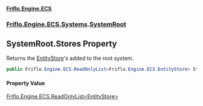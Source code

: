 #### [Friflo.Engine.ECS](index.md 'index')
### [Friflo.Engine.ECS.Systems](Friflo.Engine.ECS.Systems.md 'Friflo.Engine.ECS.Systems').[SystemRoot](SystemRoot.md 'Friflo.Engine.ECS.Systems.SystemRoot')

## SystemRoot.Stores Property

Returns the [EntityStore](EntityStore.md 'Friflo.Engine.ECS.EntityStore')'s added to the root system.

```csharp
public Friflo.Engine.ECS.ReadOnlyList<Friflo.Engine.ECS.EntityStore> Stores { get; }
```

#### Property Value
[Friflo.Engine.ECS.ReadOnlyList&lt;](ReadOnlyList_T_.md 'Friflo.Engine.ECS.ReadOnlyList<T>')[EntityStore](EntityStore.md 'Friflo.Engine.ECS.EntityStore')[&gt;](ReadOnlyList_T_.md 'Friflo.Engine.ECS.ReadOnlyList<T>')